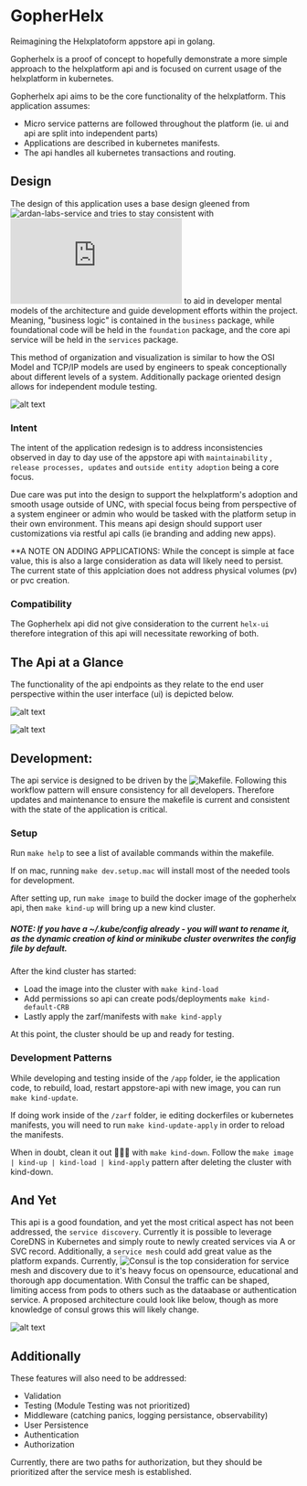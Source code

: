 # GopherHelx
Reimagining the Helxplatoform appstore api in golang.

Gopherhelx is a proof of concept to hopefully demonstrate a more 
simple approach to the helxplatform api and is focused on current usage
of the helxplatform in kubernetes.

Gopherhelx api aims to be the core functionality of the helxplatform.
This application assumes: 
  - Micro service patterns are followed throughout the platform (ie. ui and api are split into independent parts)
  - Applications are described in kubernetes manifests.
  - The api handles all kubernetes transactions and routing.

## Design
The design of this application uses a base design gleened from ![ardan-labs-service](https://github.com/ardanlabs/service) and tries to stay consistent with ![package oriented design philosophies](https://www.ardanlabs.com/blog/2017/02/package-oriented-design.html) to aid in developer mental models of the architecture and guide development efforts within the project. Meaning, "business logic" is contained in the `business` package, while foundational code will be held in the `foundation` package, and the core api service will be held in the `services` package. 

This method of organization and visualization is similar to how the OSI Model and TCP/IP models are used by engineers to speak conceptionally about different levels of a system. Additionally package oriented design allows for independent module testing.

![alt text](https://github.com/joshua-seals/gopherhelx/blob/readme-illustration/.readme-images/images/package-oriented-design.png?raw=true)

### Intent
The intent of the application redesign is to address inconsistencies observed in day to day use of the appstore api with `maintainability` , `release processes, updates` and `outside entity adoption` being a core focus. 

Due care was put into the design to support the helxplatform's adoption and smooth usage outside of UNC, with special focus being from perspective of a system engineer or admin who would be tasked with the platform setup in their own environment. This means api design should support user customizations via restful api calls (ie branding and adding new apps).

**A NOTE ON ADDING APPLICATIONS: While the concept is simple at face value, this is also a large consideration as data will likely need to persist. The current state of this applciation does not address physical volumes (pv) or pvc creation.

### Compatibility
The Gopherhelx api did not give consideration to the current `helx-ui` therefore integration of this api will necessitate reworking of both. 

## The Api at a Glance
The functionality of the api endpoints as they relate to the end user perspective within the user interface (ui) is depicted below.

![alt text](https://github.com/joshua-seals/gopherhelx/blob/readme-illustration/.readme-images/images/app-list-endpoints.png?raw=true)

![alt text](https://github.com/joshua-seals/gopherhelx/blob/readme-illustration/.readme-images/images/dashboard-list-endpoints.png?raw=true)

## Development:
The api service is designed to be driven by the ![Makefile](https://github.com/joshua-seals/gopherhelx/blob/main/Makefile). Following this workflow pattern will ensure consistency for all developers. Therefore updates and maintenance to ensure the makefile is current and consistent with the state of the application is critical. 

### Setup
Run `make help` to see a list of available commands within the makefile. 

If on mac, running `make dev.setup.mac` will install most of the needed tools for development.

After setting up, run `make image` to build the docker image of the gopherhelx api, then `make kind-up` will bring up a new kind cluster. 

##### NOTE: If you have a ~/.kube/config already - you will want to rename it, as the dynamic creation of kind or minikube cluster overwrites the config file by default. 

After the kind cluster has started:
- Load the image into the cluster with `make kind-load` 
- Add permissions so api can create pods/deployments `make kind-default-CRB`
- Lastly apply the zarf/manifests with `make kind-apply`

At this point, the cluster should be up and ready for testing.

### Development Patterns
While developing and testing inside of the `/app` folder, ie the application code, to rebuild, load, restart appstore-api with new image, you can run `make kind-update`.

If doing work inside of the `/zarf` folder, ie editing dockerfiles or kubernetes manifests, you will need to run `make kind-update-apply` in order to reload the manifests.

When in doubt, clean it out 🧹🫧🧼 with `make kind-down`. 
Follow the `make image | kind-up | kind-load | kind-apply` pattern after deleting the cluster with kind-down.

## And Yet

This api is a good foundation, and yet the most critical aspect has not been addressed, the `service discovery`. Currently it is possible to leverage CoreDNS in Kubernetes and simply route to newly created services via A or SVC record. Additionally, a `service mesh` could add great value as the platform expands. Currently, ![Consul](https://developer.hashicorp.com/consul/docs/connect) is the top consideration for service mesh and discovery due to it's heavy focus on opensource, educational and thorough app documentation. With Consul the traffic can be shaped, limiting access from pods to others such as the dataabase or authentication service. A proposed architecture could look like below, though as more knowledge of consul grows this will likely change. 

![alt text](https://github.com/joshua-seals/gopherhelx/blob/readme-illustration/.readme-images/images/gopherhelx.png)


## Additionally 

These features will also need to be addressed:
- Validation 
- Testing (Module Testing was not prioritized)
- Middleware (catching panics, logging persistance, observability)
- User Persistence
- Authentication
- Authorization

Currently, there are two paths for authorization, but they should be prioritized after the service mesh is established. 
